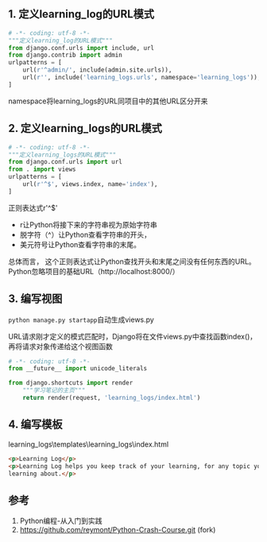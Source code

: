 

## 1. 定义learning_log的URL模式

```py
# -*- coding: utf-8 -*-
"""定义learning_log的URL模式"""
from django.conf.urls import include, url
from django.contrib import admin
urlpatterns = [
    url(r'^admin/', include(admin.site.urls)),
    url(r'', include('learning_logs.urls', namespace='learning_logs')),
]
```

namespace将learning_logs的URL同项目中的其他URL区分开来

## 2. 定义learning_logs的URL模式

```py
# -*- coding: utf-8 -*-
"""定义learning_logs的URL模式"""
from django.conf.urls import url
from . import views
urlpatterns = [
    url(r'^$', views.index, name='index'),
]
```

正则表达式r'^$'
* r让Python将接下来的字符串视为原始字符串
* 脱字符（^）让Python查看字符串的开头，
* 美元符号让Python查看字符串的末尾。 

总体而言， 这个正则表达式让Python查找开头和末尾之间没有任何东西的URL。 Python忽略项目的基础URL（http://localhost:8000/）

## 3. 编写视图

`python manage.py startapp`自动生成views.py

URL请求刚才定义的模式匹配时，Django将在文件views.py中查找函数index()， 再将请求对象传递给这个视图函数

```py
# -*- coding: utf-8 -*-
from __future__ import unicode_literals

from django.shortcuts import render
    """学习笔记的主页"""
    return render(request, 'learning_logs/index.html')
```

## 4. 编写模板

learning_logs\templates\learning_logs\index.html

```html
<p>Learning Log</p>
<p>Learning Log helps you keep track of your learning, for any topic you're
learning about.</p>
```


## 参考

1.  Python编程-从入门到实践
2.  https://github.com/reymont/Python-Crash-Course.git (fork)